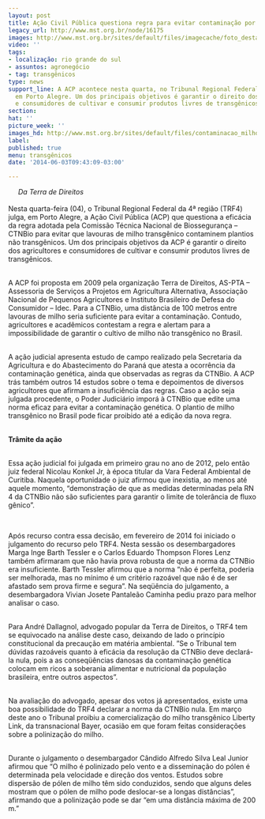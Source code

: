 ```yaml
---
layout: post
title: Ação Civil Pública questiona regra para evitar contaminação por transgênico
legacy_url: http://www.mst.org.br/node/16175
images: http://www.mst.org.br/sites/default/files/imagecache/foto_destaque/contaminacao_milho!.jpg
video: ''
tags:
- localização: rio grande do sul
- assuntos: agronegócio
- tag: transgênicos
type: news
support_line: A ACP acontece nesta quarta, no Tribunal Regional Federal da 4ª região,
  em Porto Alegre. Um dos principais objetivos é garantir o direito dos agricultores
  e consumidores de cultivar e consumir produtos livres de transgênicos.
section: 
hat: ''
picture_week: ''
images_hd: http://www.mst.org.br/sites/default/files/contaminacao_milho!.jpg
label: 
published: true
menu: transgênicos
date: '2014-06-03T09:43:09-03:00'

---
```

<p><img style="margin: 10px; float: left;" src="http://www.mst.org.br/sites/default/files/contaminacao_milho.jpg" alt=""></p><p><em>Da Terra de Direitos<br></em><br>Nesta quarta-feira (04), o Tribunal Regional Federal da 4ª região (TRF4) julga, em Porto Alegre, a Ação Civil Pública (ACP) que questiona a eficácia da regra adotada pela Comissão Técnica Nacional de Biossegurança – CTNBio para evitar que lavouras de milho transgênico contaminem plantios não transgênicos. Um dos principais objetivos da ACP é garantir o direito dos agricultores e consumidores de cultivar e consumir produtos livres de transgênicos.</p><p><br>A ACP foi proposta em 2009 pela organização Terra de Direitos, AS-PTA – Assessoria de Serviços a Projetos em Agricultura Alternativa, Associação Nacional de Pequenos Agricultores e Instituto Brasileiro de Defesa do Consumidor – Idec. Para a CTNBio, uma distância de 100 metros entre lavouras de milho seria suficiente para evitar a contaminação. Contudo, agricultores e acadêmicos contestam a regra e alertam para a impossibilidade de garantir o cultivo de milho não transgênico no Brasil.</p><p><br>A ação judicial apresenta estudo de campo realizado pela Secretaria da Agricultura e do Abastecimento do Paraná que atesta a ocorrência da contaminação genética, ainda que observadas as regras da CTNBio. A ACP trás também outros 14 estudos sobre o tema e depoimentos de diversos agricultores que afirmam a insuficiência das regras. Caso a ação seja julgada procedente, o Poder Judiciário imporá à CTNBio que edite uma norma eficaz para evitar a contaminação genética. O plantio de milho transgênico no Brasil pode ficar proibido até a edição da nova regra.</p><p><br><strong>Trâmite da ação</strong></p><p><br>Essa ação judicial foi julgada em primeiro grau no ano de 2012, pelo então juiz federal Nicolau Konkel Jr, à época titular da Vara Federal Ambiental de Curitiba. Naquela oportunidade o juiz afirmou que inexistia, ao menos até aquele momento, “demonstração de que as medidas determinadas pela RN 4 da CTNBio não são suficientes para garantir o limite de tolerância de fluxo gênico”.</p><p>&nbsp;</p><p>Após recurso contra essa decisão, em fevereiro de 2014 foi iniciado o julgamento do recurso pelo TRF4. Nesta sessão os desembargadores Marga Inge Barth Tessler e o Carlos Eduardo Thompson Flores Lenz também afirmaram que não havia prova robusta de que a norma da CTNBio era insuficiente. Barth Tessler afirmou que a norma “não é perfeita, poderia ser melhorada, mas no mínimo é um critério razoável que não é de ser afastado sem prova firme e segura”. Na seqüência do julgamento, a desembargadora Vivian Josete Pantaleão Caminha pediu prazo para melhor analisar o caso.</p><p><br>Para André Dallagnol, advogado popular da Terra de Direitos, o TRF4 tem se equivocado na análise deste caso, deixando de lado o princípio constitucional da precaução em matéria ambiental. ”Se o Tribunal tem dúvidas razoáveis quanto à eficácia da resolução da CTNBio deve declará-la nula, pois a as conseqüências danosas da contaminação genética colocam em ricos a soberania alimentar e nutricional da população brasileira, entre outros aspectos”.</p><p><br>Na avaliação do advogado, apesar dos votos já apresentados, existe uma boa possibilidade do TRF4 declarar a norma da CTNBio nula. Em março deste ano o Tribunal proibiu a comercialização do milho transgênico Liberty Link, da transnacional Bayer, ocasião em que foram feitas considerações sobre a polinização do milho.</p><p><br>Durante o julgamento o desembargador Cândido Alfredo Silva Leal Junior afirmou que “O milho é polinizado pelo vento e a disseminação do pólen é determinada pela velocidade e direção dos ventos. Estudos sobre dispersão de pólen de milho têm sido conduzidos, sendo que alguns deles mostram que o pólen de milho pode deslocar-se a longas distâncias”, afirmando que a polinização pode se dar “em uma distância máxima de 200 m.”</p>
